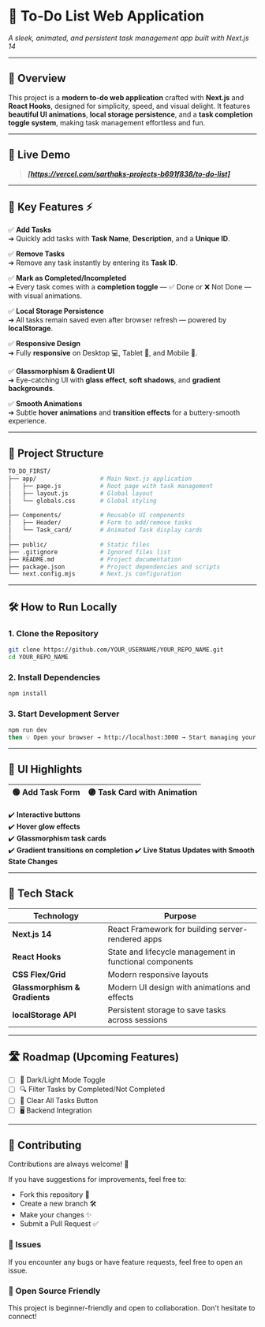 
# 📝 To-Do List Web Application  
_A sleek, animated, and persistent task management app built with Next.js 14_

---

## 🌟 Overview

This project is a **modern to-do web application** crafted with **Next.js** and **React Hooks**, designed for simplicity, speed, and visual delight. It features **beautiful UI animations**, **local storage persistence**, and a **task completion toggle system**, making task management effortless and fun. 

---

## 🚀 Live Demo
> _**[https://vercel.com/sarthaks-projects-b691f838/to-do-list]**_

---

## 🎁 Key Features ⚡ 

✅ **Add Tasks**  
➔ Quickly add tasks with **Task Name**, **Description**, and a **Unique ID**.

✅ **Remove Tasks**  
➔ Remove any task instantly by entering its **Task ID**.

✅ **Mark as Completed/Incompleted**  
➔ Every task comes with a **completion toggle** — ✅ Done or ❌ Not Done — with visual animations.

✅ **Local Storage Persistence**  
➔ All tasks remain saved even after browser refresh — powered by **localStorage**.

✅ **Responsive Design**  
➔ Fully **responsive** on Desktop 💻, Tablet 📱, and Mobile 📲.

✅ **Glassmorphism & Gradient UI**  
➔ Eye-catching UI with **glass effect**, **soft shadows**, and **gradient backgrounds**.

✅ **Smooth Animations**  
➔ Subtle **hover animations** and **transition effects** for a buttery-smooth experience.

---

## 📂 Project Structure

```bash
TO_DO_FIRST/
├── app/                  # Main Next.js application
│   ├── page.js           # Root page with task management
│   ├── layout.js         # Global layout
│   └── globals.css       # Global styling
│
├── Components/           # Reusable UI components
│   ├── Header/           # Form to add/remove tasks
│   └── Task_card/        # Animated Task display cards
│
├── public/               # Static files
├── .gitignore            # Ignored files list
├── README.md             # Project documentation
├── package.json          # Project dependencies and scripts
└── next.config.mjs       # Next.js configuration
```

---

## 🛠️ How to Run Locally

### 1. Clone the Repository
```bash
git clone https://github.com/YOUR_USERNAME/YOUR_REPO_NAME.git
cd YOUR_REPO_NAME
```
### 2. Install Dependencies
```bash
npm install
```
### 3. Start Development Server
```bash
npm run dev
then 💡 Open your browser → http://localhost:3000 → Start managing your tasks!
```
---

## 🎨 UI Highlights

| 🟢 Add Task Form | 🟣 Task Card with Animation |
|-----------------------------|--------------------------------|

✔️ **Interactive buttons**  
✔️ **Hover glow effects**  
✔️ **Glassmorphism task cards**  
✔️ **Gradient transitions on completion**
✔️ **Live Status Updates with Smooth State Changes**

---
## 🧩 Tech Stack

| Technology       | Purpose                                              |
|------------------|-------------------------------------------------------|
| **Next.js 14**   | React Framework for building server-rendered apps     |
| **React Hooks**  | State and lifecycle management in functional components |
| **CSS Flex/Grid**| Modern responsive layouts                             |
| **Glassmorphism & Gradients** | Modern UI design with animations and effects |
| **localStorage API** | Persistent storage to save tasks across sessions  |

---
## 🛣️ Roadmap (Upcoming Features)

- [ ] 🎨 Dark/Light Mode Toggle
- [ ] 🔍 Filter Tasks by Completed/Not Completed
- [ ] 🧹 Clear All Tasks Button
- [ ] 🖥️ Backend Integration

---
## 💬 Contributing

Contributions are always welcome! 🚀

If you have suggestions for improvements, feel free to:
- Fork this repository 🍴
- Create a new branch 🛠️
- Make your changes ✨
- Submit a Pull Request ✅

### 📢 Issues
If you encounter any bugs or have feature requests, feel free to open an issue.

### 🙌 Open Source Friendly
This project is beginner-friendly and open to collaboration. Don't hesitate to connect!
